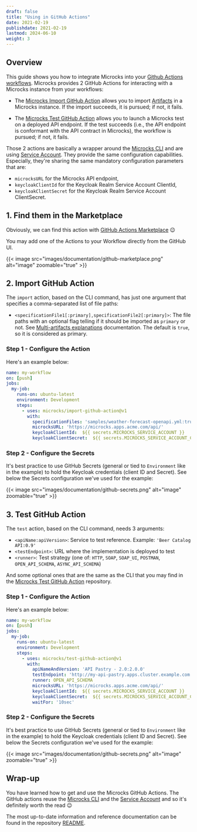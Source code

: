 ```yaml
---
draft: false
title: "Using in GitHub Actions"
date: 2021-02-19
publishdate: 2021-02-19
lastmod: 2024-06-10
weight: 3
---
```


## Overview

This guide shows you how to integrate Microcks into your [Github Actions workflows](https://github.com/features/actions). Microcks provides 2 GitHub Actions for interacting with a Microcks instance from your workflows:

* The [Microcks Import GitHub Action](https://github.com/microcks/import-github-action) allows you to import [Artifacts](/documentation/references/artifacts/) in a Microcks instance. If the import succeeds, it is pursued; if not, it fails.

* The [Microcks Test GitHub Action](https://github.com/microcks/test-github-action) allows you to launch a Microcks test on a deployed API endpoint. If the test succeeds (i.e., the API endpoint is conformant with the API contract in Microcks), the workflow is pursued; if not, it fails.

Those 2 actions are basically a wrapper around the [Microcks CLI](/documentation/guides/automation/cli/) and are using [Service Account](/documentation/explanations/service-account/). They provide the same configuration capabilities. Especially, they're sharing the same mandatory configuration parameters that are:

* `microcksURL` for the Microcks API endpoint,
* `keycloakClientId` for the Keycloak Realm Service Account ClientId,
* `keycloakClientSecret` for the Keycloak Realm Service Account ClientSecret.

## 1. Find them in the Marketplace

Obviously, we can find this action with [GitHub Actions Marketplace](https://github.com/marketplace?query=microcks) 😉

You may add one of the Actions to your Workflow directly from the GitHub UI.

{{< image src="images/documentation/github-marketplace.png" alt="image" zoomable="true" >}}

## 2. Import GitHub Action

The `import` action, based on the CLI command, has just one argument that specifies a comma-separated list of file paths:

* `<specificationFile1[:primary],specificationFile2[:primary]>`: The file paths with an optional flag telling if it should be imported as `primary` or not. See [Multi-artifacts explanations](/documentation/explanations/multi-artifacts) documentation. The default is `true`, so it is considered as primary.

### Step 1 - Configure the Action

Here's an example below:

```yaml
name: my-workflow
on: [push]
jobs:
  my-job:
    runs-on: ubuntu-latest
    environment: Development
    steps:
      - uses: microcks/import-github-action@v1
        with:
          specificationFiles: 'samples/weather-forecast-openapi.yml:true,samples/weather-forecast-postman.json:false'
          microcksURL: 'https://microcks.apps.acme.com/api/'
          keycloakClientId:  ${{ secrets.MICROCKS_SERVICE_ACCOUNT }}
          keycloakClientSecret:  ${{ secrets.MICROCKS_SERVICE_ACCOUNT_CREDENTIALS }}
```

### Step 2 - Configure the Secrets

It's best practice to use GitHub Secrets (general or tied to `Environment` like in the example) to hold the Keycloak credentials (client ID and Secret). See below the Secrets configuration we've used for the example:

{{< image src="images/documentation/github-secrets.png" alt="image" zoomable="true" >}}

## 3. Test GitHub Action

The `test` action, based on the CLI command, needs 3 arguments:

* `<apiName:apiVersion>`: Service to test reference. Example: `'Beer Catalog API:0.9'`
* `<testEndpoint>`: URL where the implementation is deployed to test
* `<runner>`: Test strategy (one of: `HTTP`, `SOAP`, `SOAP_UI`, `POSTMAN`, `OPEN_API_SCHEMA`, `ASYNC_API_SCHEMA`)

And some optional ones that are the same as the CLI that you may find in the [Microcks Test GitHub Action](https://github.com/microcks/test-github-action) repository.

### Step 1 - Configure the Action

Here's an example below:

```yaml
name: my-workflow
on: [push]
jobs:
  my-job:
    runs-on: ubuntu-latest
    environment: Development
    steps:
      - uses: microcks/test-github-action@v1
        with:
          apiNameAndVersion: 'API Pastry - 2.0:2.0.0'
          testEndpoint: 'http://my-api-pastry.apps.cluster.example.com'
          runner: OPEN_API_SCHEMA
          microcksURL: 'https://microcks.apps.acme.com/api/'
          keycloakClientId:  ${{ secrets.MICROCKS_SERVICE_ACCOUNT }}
          keycloakClientSecret:  ${{ secrets.MICROCKS_SERVICE_ACCOUNT_CREDENTIALS }}
          waitFor: '10sec'
```

### Step 2 - Configure the Secrets

It's best practice to use GitHub Secrets (general or tied to `Environment` like in the example) to hold the Keycloak credentials (client ID and Secret). See below the Secrets configuration we've used for the example:

{{< image src="images/documentation/github-secrets.png" alt="image" zoomable="true" >}}

## Wrap-up

You have learned how to get and use the Microcks GitHub Actions. The GitHub actions reuse the [Microcks CLI](/documentation/guides/automation/cli) and the [Service Account](/documentation/explanations/service-account) and so it's definitely worth the read 😉

The most up-to-date information and reference documentation can be found in the repository [README](https://github.com/microcks/test-github-action).
